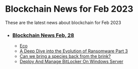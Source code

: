 # Blockchain News for Feb 2023
These are the latest news about blockchain for Feb 2023
- ### [Blockchain News Feb, 28](./28)
    - [Eco](https://www.awwwards.com/sites/eco) 
    - [A Deep Dive into the Evolution of Ransomware Part 3](https://www.trendmicro.com/en_us/research/23/b/ransomware-evolution-part-3.html) 
    - [Can we bring a species back from the brink?](https://www.nationalgeographic.com/travel/article/paid-content-can-we-bring-a-species-back-from-the-brink) 
    - [Deploy And Manage BitLocker On Windows Server](https://www.c-sharpcorner.com/article/deploy-and-manage-bitlocker-on-windows-server/) 
